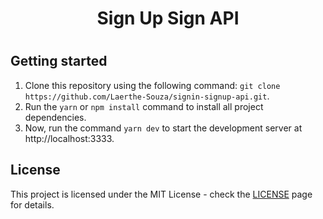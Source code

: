 <h1 align="center">
  Sign Up Sign API
<h1>

## Getting started

1. Clone this repository using the following command: `git clone https://github.com/Laerthe-Souza/signin-signup-api.git`.
2. Run the `yarn` or `npm install` command to install all project dependencies.
3. Now, run the command `yarn dev` to start the development server at http://localhost:3333.

## License

This project is licensed under the MIT License - check the [LICENSE](https://opensource.org/licenses/MIT) page for details.
